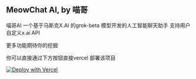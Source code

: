## MeowChat AI, by 喵哥
喵哥AI 一个基于马斯克X.AI 的grok-beta 模型开发的人工智能聊天助手 支持用户自定义x.ai API

更多功能期待你的挖掘

你可以直接通过下方按钮直接vercel 部署该项目

[![Deploy with Vercel](https://vercel.com/button)](https://vercel.com/new/clone?repository-url=https://github.com/guioalis/xmiaoai)
